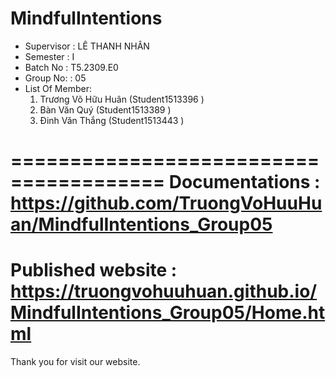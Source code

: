 MindfulIntentions
=======================================
+ Supervisor		: LÊ THANH NHÂN
+ Semester		: I	
+ Batch No		: T5.2309.E0	
+ Group No:		: 05
+ List Of Member:
	1. Trương Võ Hữu Huân (Student1513396 )
	2. Bàn Văn Quý	(Student1513389 )
	3. Đinh Văn Thắng (Student1513443 )	


=======================================
Documentations : https://github.com/TruongVoHuuHuan/MindfulIntentions_Group05
=======================================
Published website :  https://truongvohuuhuan.github.io/MindfulIntentions_Group05/Home.html
=======================================
Thank you for visit our website.

